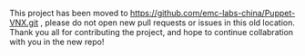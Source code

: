 This project has been moved to https://github.com/emc-labs-china/Puppet-VNX.git , please do not open new pull requests or issues in this old location. Thank you all for contributing the project, and hope to continue collabration with you in the new repo!